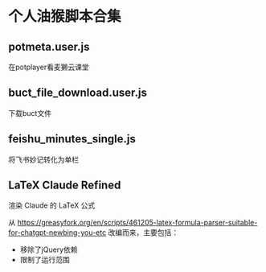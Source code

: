 # 个人油猴脚本合集

## potmeta.user.js

在potplayer看麦獭云课堂

## buct_file_download.user.js

下载buct文件

## feishu_minutes_single.js

将飞书妙记转化为单栏

## LaTeX Claude Refined

渲染 Claude 的 LaTeX 公式

从 https://greasyfork.org/en/scripts/461205-latex-formula-parser-suitable-for-chatgpt-newbing-you-etc 改编而来，主要包括：

- 移除了jQuery依赖
- 限制了运行范围